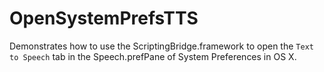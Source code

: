 OpenSystemPrefsTTS
=====================

Demonstrates how to use the ScriptingBridge.framework to open the `Text to Speech` tab in the Speech.prefPane of System Preferences in OS X.

